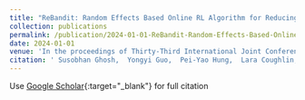 ```yaml
---
title: "ReBandit: Random Effects Based Online RL Algorithm for Reducing Cannabis Use"
collection: publications
permalink: /publication/2024-01-01-ReBandit-Random-Effects-Based-Online-RL-Algorithm-for-Reducing-Cannabis-Use
date: 2024-01-01
venue: 'In the proceedings of Thirty-Third International Joint Conference on Artificial Intelligence $$IJCAI-24$$'
citation: ' Susobhan Ghosh,  Yongyi Guo,  Pei-Yao Hung,  Lara Coughlin,  Erin Bonar,  Inbal Nahum-Shani,  Maureen Walton,  Susan Murphy, &quot;ReBandit: Random Effects Based Online RL Algorithm for Reducing Cannabis Use.&quot; In the proceedings of Thirty-Third International Joint Conference on Artificial Intelligence $$IJCAI-24$$, 2024.'
---
```

Use [Google Scholar](https://scholar.google.com/scholar?q=ReBandit:+Random+Effects+Based+Online+RL+Algorithm+for+Reducing+Cannabis+Use){:target="_blank"} for full citation